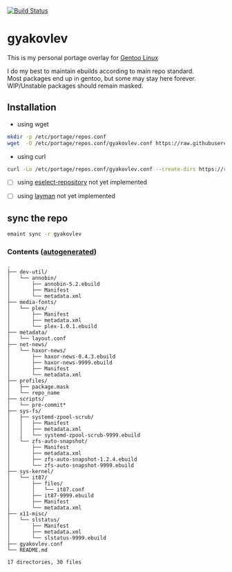 [![Build Status](https://travis-ci.org/gyakovlev/gentoo-overlay.svg?branch=master)](https://travis-ci.org/gyakovlev/gentoo-overlay)
# gyakovlev 
This is my personal portage overlay for [Gentoo Linux](https://gentoo.org/)

I do my best to maintain ebuilds according to main repo standard.  
Most packages end up in gentoo, but some may stay here forever.  
WIP/Unstable packages should remain masked.  

## Installation

- using wget
```sh
mkdir -p /etc/portage/repos.conf
wget  -O /etc/portage/repos.conf/gyakovlev.conf https://raw.githubusercontent.com/gyakovlev/gentoo-overlay/master/gyakovlev.conf
```

- using curl
```sh
curl -Lo /etc/portage/repos.conf/gyakovlev.conf --create-dirs https://raw.githubusercontent.com/gyakovlev/gentoo-overlay/master/gyakovlev.conf
```


- [ ] using [eselect-repository](https://packages.gentoo.org/packages/app-eselect/eselect-repository) not yet implemented
- [ ] using [layman](https://packages.gentoo.org/packages/app-portage/layman) not yet implemented


## sync the repo

```sh
emaint sync -r gyakovlev
```

### Contents ([autogenerated](scripts/pre-commit))
[comment]: # (text below will be generated using pre-commit hook. this line is not visible when rendered.)
```Hack
.
├── dev-util/
│   └── annobin/
│       ├── annobin-5.2.ebuild
│       ├── Manifest
│       └── metadata.xml
├── media-fonts/
│   └── plex/
│       ├── Manifest
│       ├── metadata.xml
│       └── plex-1.0.1.ebuild
├── metadata/
│   └── layout.conf
├── net-news/
│   └── haxor-news/
│       ├── haxor-news-0.4.3.ebuild
│       ├── haxor-news-9999.ebuild
│       ├── Manifest
│       └── metadata.xml
├── profiles/
│   ├── package.mask
│   └── repo_name
├── scripts/
│   └── pre-commit*
├── sys-fs/
│   ├── systemd-zpool-scrub/
│   │   ├── Manifest
│   │   ├── metadata.xml
│   │   └── systemd-zpool-scrub-9999.ebuild
│   └── zfs-auto-snapshot/
│       ├── Manifest
│       ├── metadata.xml
│       ├── zfs-auto-snapshot-1.2.4.ebuild
│       └── zfs-auto-snapshot-9999.ebuild
├── sys-kernel/
│   └── it87/
│       ├── files/
│       │   └── it87.conf
│       ├── it87-9999.ebuild
│       ├── Manifest
│       └── metadata.xml
├── x11-misc/
│   └── slstatus/
│       ├── Manifest
│       ├── metadata.xml
│       └── slstatus-9999.ebuild
├── gyakovlev.conf
└── README.md

17 directories, 30 files
```
